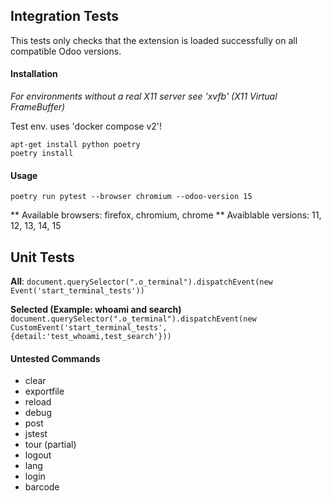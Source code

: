 ## Integration Tests

This tests only checks that the extension is loaded successfully on all
compatible Odoo versions.

#### Installation

_For environments without a real X11 server see 'xvfb' (X11 Virtual
FrameBuffer)_

Test env. uses 'docker compose v2'!

```
apt-get install python poetry
poetry install
```

#### Usage

```
poetry run pytest --browser chromium --odoo-version 15
```

** Available browsers: firefox, chromium, chrome ** Avaiblable versions: 11, 12,
13, 14, 15

## Unit Tests

**All**:
`document.querySelector(".o_terminal").dispatchEvent(new Event('start_terminal_tests'))`

**Selected (Example: whoami and search)**
`document.querySelector(".o_terminal").dispatchEvent(new CustomEvent('start_terminal_tests', {detail:'test_whoami,test_search'}))`

#### Untested Commands

- clear
- exportfile
- reload
- debug
- post
- jstest
- tour (partial)
- logout
- lang
- login
- barcode
